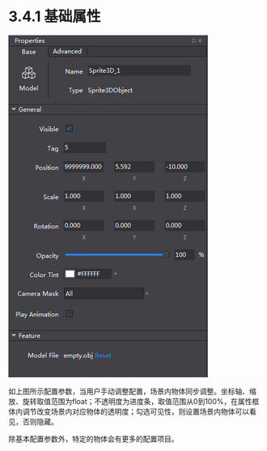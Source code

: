 # 3.4.1 基础属性

![Image](res/image-001.png)

如上图所示配置参数，当用户手动调整配置，场景内物体同步调整。坐标轴、缩放、旋转取值范围为float；不透明度为进度条，取值范围从0到100%，在属性框体内调节改变场景内对应物体的透明度；勾选可见性，则设置场景内物体可以看见，否则隐藏。

除基本配置参数外，特定的物体会有更多的配置项目。